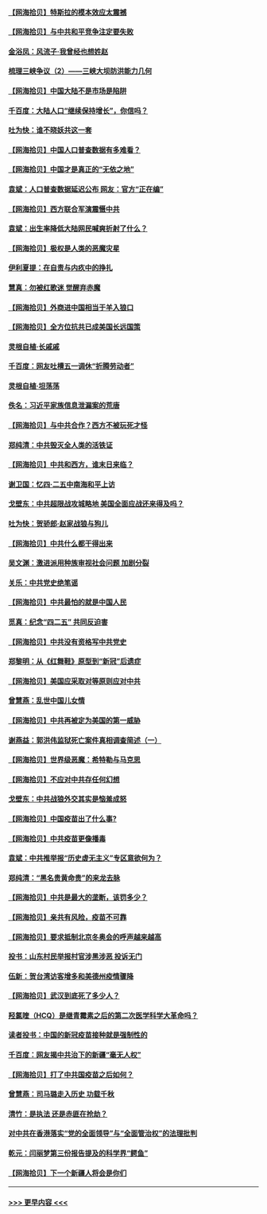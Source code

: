 #### [【网海拾贝】特斯拉的模本效应太震撼](../pages/nsc993/n12925626.md?t=05072051) 
#### [【网海拾贝】与中共和平竞争注定要失败](../pages/nsc993/n12923326.md?t=05072051) 
#### [金浴凤：风流子‧我曾经也想姓赵](../pages/nsc993/n12920911.md?t=05072051) 
#### [梳理三峡争议（2）——三峡大坝防洪能力几何](../pages/nsc993/n12920173.md?t=05072051) 
#### [【网海拾贝】中国大陆不是市场是陷阱](../pages/nsc993/n12920143.md?t=05072051) 
#### [千百度：大陆人口“继续保持增长”，你信吗？](../pages/nsc993/n12918946.md?t=05072051) 
#### [吐为快：谁不晓妖共这一套](../pages/nsc993/n12918941.md?t=05072051) 
#### [【网海拾贝】中国人口普查数据有多难看？](../pages/nsc993/n12917822.md?t=05072051) 
#### [【网海拾贝】中国才是真正的“无依之地”](../pages/nsc993/n12915845.md?t=05072051) 
#### [袁斌：人口普查数据延迟公布 网友：官方“正在编”](../pages/nsc993/n12915748.md?t=05072051) 
#### [【网海拾贝】西方联合军演震慑中共](../pages/nsc993/n12913466.md?t=05072051) 
#### [袁斌：出生率降低大陆网民喊爽折射了什么？](../pages/nsc993/n12913365.md?t=05072051) 
#### [【网海拾贝】极权是人类的恶魔灾星](../pages/nsc993/n12910697.md?t=05072051) 
#### [伊利夏提：在自责与内疚中的挣扎](../pages/nsc993/n12910493.md?t=05072051) 
#### [慧真：勿被红歌迷 觉醒弃赤魔](../pages/nsc993/n12910485.md?t=05072051) 
#### [【网海拾贝】外商进中国相当于羊入狼口](../pages/nsc993/n12908274.md?t=05072051) 
#### [【网海拾贝】全方位抗共已成美国长远国策](../pages/nsc993/n12906878.md?t=05072051) 
#### [灵根自植‧长戚戚](../pages/nsc993/n12905585.md?t=05072051) 
#### [千百度：网友吐槽五一调休“折腾劳动者”](../pages/nsc993/n12905934.md?t=05072051) 
#### [灵根自植‧坦荡荡](../pages/nsc993/n12905562.md?t=05072051) 
#### [佚名：习近平家族信息泄漏案的荒唐](../pages/nsc993/n12904705.md?t=05072051) 
#### [【网海拾贝】与中共合作？西方不被玩死才怪](../pages/nsc993/n12903873.md?t=05072051) 
#### [郑纯清：中共毁灭全人类的活铁证](../pages/nsc993/n12903785.md?t=05072051) 
#### [【网海拾贝】中共和西方，谁末日来临？](../pages/nsc993/n12903482.md?t=05072051) 
#### [谢卫国：忆四‧二五中南海和平上访](../pages/nsc993/n12902192.md?t=05072051) 
#### [戈壁东：中共超限战攻城略地 美国全面应战还来得及吗？](../pages/nsc993/n12902297.md?t=05072051) 
#### [吐为快：贺骄郎‧赵家战狼与狗儿](../pages/nsc993/n12902280.md?t=05072051) 
#### [【网海拾贝】中共什么都干得出来](../pages/nsc993/n12897500.md?t=05072051) 
#### [吴文渊：激进派用种族审视社会问题 加剧分裂](../pages/nsc993/n12893881.md?t=05072051) 
#### [关乐：中共党史绝笔谣](../pages/nsc993/n12897270.md?t=05072051) 
#### [【网海拾贝】中共最怕的就是中国人民](../pages/nsc993/n12894705.md?t=05072051) 
#### [觅真：纪念“四二五” 共同反迫害](../pages/nsc993/n12894553.md?t=05072051) 
#### [【网海拾贝】中共没有资格写中共党史](../pages/nsc993/n12892231.md?t=05072051) 
#### [郑黎明：从《红舞鞋》原型到“新冠”后遗症](../pages/nsc993/n12890469.md?t=05072051) 
#### [【网海拾贝】美国应采取对等原则应对中共](../pages/nsc993/n12889176.md?t=05072051) 
#### [曾慧燕：乱世中国儿女情](../pages/nsc993/n12887931.md?t=05072051) 
#### [【网海拾贝】中共再被定为美国的第一威胁](../pages/nsc993/n12887580.md?t=05072051) 
#### [谢燕益：郭洪伟监狱死亡案件真相调查简述（一）](../pages/nsc993/n12885648.md?t=05072051) 
#### [【网海拾贝】世界级恶魔：希特勒与马克思](../pages/nsc993/n12884062.md?t=05072051) 
#### [【网海拾贝】不应对中共存任何幻想](../pages/nsc993/n12881460.md?t=05072051) 
#### [戈壁东：中共战狼外交其实是恼羞成怒](../pages/nsc993/n12880392.md?t=05072051) 
#### [【网海拾贝】中国疫苗出了什么事?](../pages/nsc993/n12879124.md?t=05072051) 
#### [【网海拾贝】中共疫苗更像播毒](../pages/nsc993/n12876631.md?t=05072051) 
#### [袁斌：中共推举报“历史虚无主义”专区意欲何为？](../pages/nsc993/n12876530.md?t=05072051) 
#### [郑纯清：“黑名贵黄命贵”的来龙去脉](../pages/nsc993/n12875589.md?t=05072051) 
#### [【网海拾贝】中共是最大的垄断，该罚多少？](../pages/nsc993/n12874006.md?t=05072051) 
#### [【网海拾贝】亲共有风险，疫苗不可靠](../pages/nsc993/n12872224.md?t=05072051) 
#### [【网海拾贝】要求抵制北京冬奥会的呼声越来越高](../pages/nsc993/n12868962.md?t=05072051) 
#### [投书：山东村民举报村官涉黑涉恶 投诉无门](../pages/nsc993/n12869726.md?t=05072051) 
#### [伍新：贺台湾访客增多和美德州疫情骤降](../pages/nsc993/n12865651.md?t=05072051) 
#### [【网海拾贝】武汉到底死了多少人？](../pages/nsc993/n12863707.md?t=05072051) 
#### [羟氯喹（HCQ）是继青霉素之后的第二次医学科学大革命吗？](../pages/nsc993/n12638564.md?t=05072051) 
#### [读者投书：中国的新冠疫苗接种就是强制性的](../pages/nsc993/n12859932.md?t=05072051) 
#### [千百度：网友揭中共治下的新疆“毫无人权”](../pages/nsc993/n12858385.md?t=05072051) 
#### [【网海拾贝】打了中共国疫苗之后如何？](../pages/nsc993/n12857866.md?t=05072051) 
#### [曾慧燕：司马璐走入历史 功载千秋](../pages/nsc993/n12856996.md?t=05072051) 
#### [清竹：是执法 还是赤匪在抢劫？](../pages/nsc993/n12856952.md?t=05072051) 
#### [对中共在香港落实“党的全面领导”与“全面管治权”的法理批判](../pages/nsc993/n12856929.md?t=05072051) 
#### [乾元：闫丽梦第三份报告提及的科学界“鳄鱼”](../pages/nsc993/n12855985.md?t=05072051) 
#### [【网海拾贝】下一个新疆人将会是你们](../pages/nsc993/n12855864.md?t=05072051) 

----
#### [ >>> 更早内容 <<< ](../indexes/nsc993-earlier.md)

